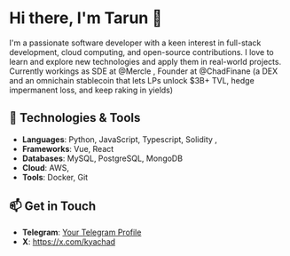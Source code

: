 # Hi there, I'm Tarun 👋

I'm a passionate software developer with a keen interest in full-stack development, cloud computing, and open-source contributions. I love to learn and explore new technologies and apply them in real-world projects.
Currently workings as SDE at @Mercle , Founder at @ChadFinane (a DEX and an omnichain stablecoin that lets LPs unlock $3B+ TVL, hedge impermanent loss, and keep raking in yields)

## 🔧 Technologies & Tools

- **Languages**: Python, JavaScript, Typescript, Solidity , 
- **Frameworks**:  Vue, React
- **Databases**: MySQL, PostgreSQL, MongoDB
- **Cloud**: AWS,
- **Tools**: Docker, Git

## 📫 Get in Touch

- **Telegram**: [Your Telegram Profile](https://t.me/ktarun1419)
- **X**: https://x.com/kyachad



